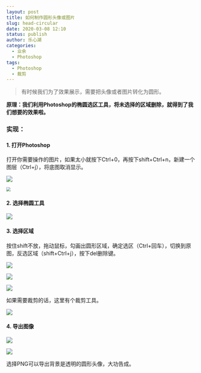 ```yaml
---
layout: post
title: 如何制作圆形头像或图片
slug: head-circular
date: 2020-03-08 12:10
status: publish
author: 乐心湖
categories: 
  - 业余
  - Photoshop
tags: 
  - Photoshop
  - 裁剪
---
```




> 有时候我们为了效果展示，需要把头像或者图片转化为圆形。

**原理：我们利用Photoshop的椭圆选区工具，将未选择的区域删除，就得到了我们想要的效果啦。**

### 实现：

#### 1. 打开Photoshop

打开你需要操作的图片，如果太小就按下Ctrl+0，再按下shift+Ctrl+n，新建一个图层（Ctrl+j），将底图取消显示。

![](https://cdn.xn2001.com/2020/03/08/20200308173217.png)

<img src="https://cdn.xn2001.com/2020/03/08/20200308174140.png" style="zoom: 67%;" />



#### 2. 选择椭圆工具

![](https://cdn.xn2001.com/2020/03/08/20200308173353.png)



#### 3. 选择区域

按住shift不放，拖动鼠标，勾画出圆形区域，确定选区（Ctrl+回车），切换到原图，反选区域（shift+Ctrl+j），按下del删除键。

![](https://cdn.xn2001.com/2020/03/08/20200308174414.png)

![](https://cdn.xn2001.com/2020/03/08/20200308174507.png)

![](https://cdn.xn2001.com/2020/03/08/20200308174549.png)



如果需要裁剪的话，这里有个裁剪工具。

![](https://cdn.xn2001.com/2020/03/08/20200308174630.png)

#### 4. 导出图像

![](https://cdn.xn2001.com/2020/03/08/20200308174818.png)

![](https://cdn.xn2001.com/2020/03/08/20200308174909.png)



选择PNG可以导出背景是透明的圆形头像，大功告成。